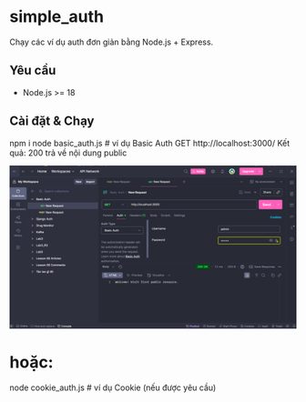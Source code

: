 # simple_auth


Chạy các ví dụ auth đơn giản bằng Node.js + Express.


## Yêu cầu
- Node.js >= 18


## Cài đặt & Chạy

npm i
node basic_auth.js # ví dụ Basic Auth
GET http://localhost:3000/
Kết quả: 200 trả về nội dung public

![alt text](image-1.png)

# hoặc:
node cookie_auth.js # ví dụ Cookie (nếu được yêu cầu)